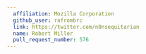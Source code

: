 ```yaml
---
  affiliation: Mozilla Corporation
  github_user: rafrombrc
  link: https://twitter.com/n0nsequitarian
  name: Robert Miller
  pull_request_number: 576
---
```

